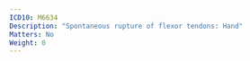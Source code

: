 ```yaml
---
ICD10: M6634
Description: "Spontaneous rupture of flexor tendons: Hand"
Matters: No
Weight: 0
---
```

